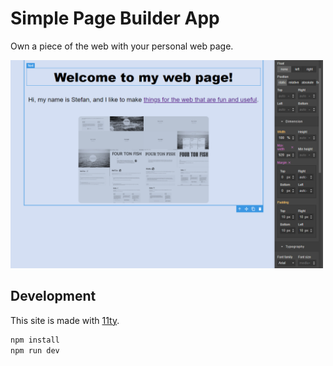 # Simple Page Builder App

Own a piece of the web with your personal web page.

<img width="500" src="public/images/thumbnail.png" alt="Screenshot of the page building interface.">

## Development

This site is made with [11ty](https://www.11ty.dev/).

```sh
npm install
npm run dev
```
